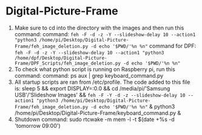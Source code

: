 # Digital-Picture-Frame
1. Make sure to cd into the directory with the images and then run this command:
command: `feh -F -d -z -Y --slideshow-delay 10 --action1 "python3 /home/pi/Desktop/Digital-Picture-Frame/feh_image_deletion.py -d echo '$PWD/'%n %n"`
command for DPF: `feh -F -d -z -Y --slideshow-delay 10 --action1 "python3 /home/dpf/Desktop/Digital-Picture-Frame/DPF_Scripts/feh_image_deletion.py -d echo '$PWD/'%n %n"`
2. To check what python script is running on Raspberry pi, run this command:
command: ps aux | grep keyboard_command.py
3. All startup scripts are ran from /etc/profile. The code added to this file is:
    sleep 5 && export DISPLAY=:0.0 && cd /media/pi/'Samsung USB'/'Slideshow Images' && `feh -F -Y -d -z --slideshow-delay 10 --action1 "python3 /home/pi/Desktop/Digital-Picture-Frame/feh_image_deletion.py -d echo '$PWD/'%n %n"` &
    python3 /home/pi/Desktop/Digital-Picture-Frame/keyboard_command.py &
4. Shutdown command: sudo rtcwake -m mem -l -t $(date +%s -d 'tomorrow 09:00')
